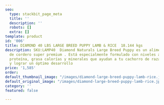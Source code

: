 ```yaml
---
seo:
  type: stackbit_page_meta
  title: ''
  description: ''
  robots: []
  extra: []
template: product
id: '006'
title: DIAMOND 40 LBS LARGE BREED PUPPY LAMB & RICE  18.144 kgs
description: SKU:LAMP40  Diamond Naturals Large Breed Puppy es un alimento a base
  de cordero super premium . Está especialmente formulado con niveles apropiados de
  proteína, grasa calorías y minerales que ayudan a tu cachorro de raza grande a crecer
  y lograr un óptimo desarrollo
price: '1,585'
order: 
default_thumbnail_image: "/images/diamond-large-breed-puppy-lamb-rice.jpg"
default_original_image: "/images/diamond-large-breed-puppy-lamb-rice.jpg"
category: ''
featured: false

---
```

